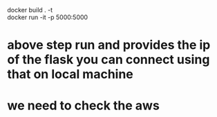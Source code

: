 docker build . -t <tagname><br>
docker run -it -p 5000:5000 <tagname><br>
# above step run and provides the ip of the flask  you can connect using that on local machine 
# we need to check the aws 
